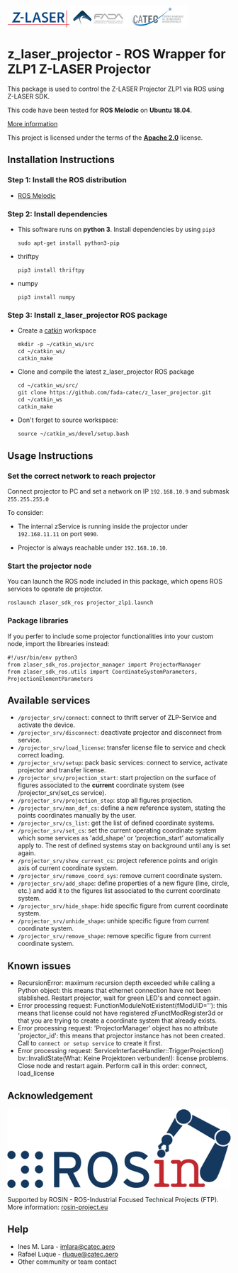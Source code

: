 ![ZLASER](./images/ZLASER.png)![FADA](./images/FADA.png)![CATEC](./images/CATEC.png)

[//]: <> (<img src="https://z-laser.com/wp-content/uploads/zLaserLogo.png" width="142" height="40">&nbsp;&nbsp;&nbsp;&nbsp;&nbsp;&nbsp;&nbsp;&nbsp;&nbsp;&nbsp;&nbsp;&nbsp;<img src="http://www.catec.aero/sites/default/files/FADA.png" width="170" height="50">&nbsp;&nbsp;&nbsp;&nbsp;&nbsp;&nbsp;&nbsp;&nbsp;&nbsp;&nbsp;&nbsp;&nbsp;<img src="http://www.catec.aero/sites/default/files/Logo_CATEC_1.png" width="138" height="50">)

# z_laser_projector - ROS Wrapper for ZLP1 Z-LASER Projector 

This package is used to control the Z-LASER Projector ZLP1 via ROS using Z-LASER SDK.

This code have been tested for **ROS Melodic** on **Ubuntu 18.04**.

[More information](https://z-laser.com/en/product/laser-projector/zlp1/)

This project is licensed under the terms of the [**Apache 2.0**](https://www.apache.org/licenses/LICENSE-2.0) license.

## Installation Instructions

### Step 1: Install the ROS distribution
   
- [ROS Melodic](http://wiki.ros.org/melodic/Installation/Ubuntu)

### Step 2: Install dependencies

- This software runs on **python 3**. Install dependencies by using `pip3`
     ```
     sudo apt-get install python3-pip
     ```
- thriftpy
     ```
     pip3 install thriftpy
     ```
- numpy
     ```
     pip3 install numpy
     ```

### Step 3: Install z_laser_projector ROS package

- Create a [catkin](http://wiki.ros.org/catkin#Installing_catkin) workspace
     ```
     mkdir -p ~/catkin_ws/src
     cd ~/catkin_ws/
     catkin_make
     ```
- Clone and compile the latest z_laser_projector ROS package
     ```
     cd ~/catkin_ws/src/
     git clone https://github.com/fada-catec/z_laser_projector.git
     cd ~/catkin_ws
     catkin_make
     ```
- Don't forget to source workspace:
     ```
     source ~/catkin_ws/devel/setup.bash
     ```

## Usage Instructions

### Set the correct network to reach projector

Connect projector to PC and set a network on IP `192.168.10.9` and submask `255.255.255.0`

To consider:

- The internal zService is running inside the projector under `192.168.11.11` on port `9090`.

- Projector is always reachable under `192.168.10.10`. 

### Start the projector node

You can launch the ROS node included in this package, which opens ROS services to operate de projector. 

```
roslaunch zlaser_sdk_ros projector_zlp1.launch
```

### Package libraries

If you perfer to include some projector functionalities into your custom node, import the librearies instead:
```
#!/usr/bin/env python3
from zlaser_sdk_ros.projector_manager import ProjectorManager
from zlaser_sdk_ros.utils import CoordinateSystemParameters, ProjectionElementParameters
```

## Available services

* `/projector_srv/connect`: connect to thrift server of ZLP-Service and activate the device.
* `/projector_srv/disconnect`:  deactivate projector and disconnect from service.
* `/projector_srv/load_license`: transfer license file to service and check correct loading.
* `/projector_srv/setup`: pack basic services: connect to service, activate projector and transfer license.
* `/projector_srv/projection_start`: start projection on the surface of figures associated to the __current__ coordinate system (see /projector_srv/set_cs service).
* `/projector_srv/projection_stop`: stop all figures projection.
* `/projector_srv/man_def_cs`: define a new reference system, stating the points coordinates manually by the user.
* `/projector_srv/cs_list`: get the list of defined coordinate systems.
* `/projector_srv/set_cs`: set the current operating coordinate system which some services as 'add_shape' or ‘projection_start’ automatically apply to. The rest of defined systems stay on background until any is set again.
* `/projector_srv/show_current_cs`: project reference points and origin axis of current coordinate system.
* `/projector_srv/remove_coord_sys`: remove current coordinate system.
* `/projector_srv/add_shape`: define properties of a new figure (line, circle, etc.) and add it to the figures list associated to the current coordinate system.
* `/projector_srv/hide_shape`: hide specific figure from current coordinate system.
* `/projector_srv/unhide_shape`: unhide specific figure from current coordinate system.
* `/projector_srv/remove_shape`: remove specific figure from current coordinate system.

## Known issues
* RecursionError: maximum recursion depth exceeded while calling a Python object: this means that ethernet connection have not been stablished. Restart projector, wait for green LED's and connect again.
* Error processing request: FunctionModuleNotExistent(fModUID=''): this means that license could not have registered zFunctModRegister3d or that you are trying to create a coordinate system that already exists.
* Error processing request: 'ProjectorManager' object has no attribute 'projector_id': this means that projector instance has not been created. Call to `connect or setup service` to create it first.
* Error processing request: ServiceInterfaceHandler::TriggerProjection() bv::InvalidState(What: Keine Projektoren verbunden!): license problems. Close node and restart again. Perform call in this order: connect, load_license

## Acknowledgement

![ROSIN](./images/ROSIN.png)

Supported by ROSIN - ROS-Industrial Focused Technical Projects (FTP).  
More information: [rosin-project.eu](http://rosin-project.eu)

## Help

* Ines M. Lara - imlara@catec.aero
* Rafael Luque - rluque@catec.aero
* Other community or team contact